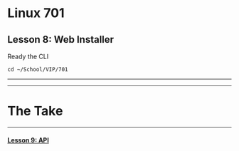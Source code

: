 # Linux 701
## Lesson 8: Web Installer

Ready the CLI

```console
cd ~/School/VIP/701
```
___

<!-- Update Databases for new table for developer keys, required for API access -->

<!-- Create web UI for logged-in admins to view Developer Dash and create API keys -->

<!-- Send both JSON and POST requests to and from API for each language -->

___

# The Take

___

#### [Lesson 9: API](https://github.com/inkVerb/vip/blob/master/701/Lesson-09.md)
